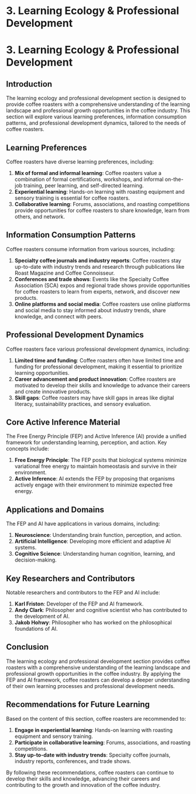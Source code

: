 # 3. Learning Ecology & Professional Development

# 3. Learning Ecology & Professional Development

## Introduction

The learning ecology and professional development section is designed to provide coffee roasters with a comprehensive understanding of the learning landscape and professional growth opportunities in the coffee industry. This section will explore various learning preferences, information consumption patterns, and professional development dynamics, tailored to the needs of coffee roasters.

## Learning Preferences

Coffee roasters have diverse learning preferences, including:

1. **Mix of formal and informal learning**: Coffee roasters value a combination of formal certifications, workshops, and informal on-the-job training, peer learning, and self-directed learning.
2. **Experiential learning**: Hands-on learning with roasting equipment and sensory training is essential for coffee roasters.
3. **Collaborative learning**: Forums, associations, and roasting competitions provide opportunities for coffee roasters to share knowledge, learn from others, and network.

## Information Consumption Patterns

Coffee roasters consume information from various sources, including:

1. **Specialty coffee journals and industry reports**: Coffee roasters stay up-to-date with industry trends and research through publications like Roast Magazine and Coffee Connoisseur.
2. **Conferences and trade shows**: Events like the Specialty Coffee Association (SCA) expos and regional trade shows provide opportunities for coffee roasters to learn from experts, network, and discover new products.
3. **Online platforms and social media**: Coffee roasters use online platforms and social media to stay informed about industry trends, share knowledge, and connect with peers.

## Professional Development Dynamics

Coffee roasters face various professional development dynamics, including:

1. **Limited time and funding**: Coffee roasters often have limited time and funding for professional development, making it essential to prioritize learning opportunities.
2. **Career advancement and product innovation**: Coffee roasters are motivated to develop their skills and knowledge to advance their careers and create innovative products.
3. **Skill gaps**: Coffee roasters may have skill gaps in areas like digital literacy, sustainability practices, and sensory evaluation.

## Core Active Inference Material

The Free Energy Principle (FEP) and Active Inference (AI) provide a unified framework for understanding learning, perception, and action. Key concepts include:

1. **Free Energy Principle**: The FEP posits that biological systems minimize variational free energy to maintain homeostasis and survive in their environment.
2. **Active Inference**: AI extends the FEP by proposing that organisms actively engage with their environment to minimize expected free energy.

## Applications and Domains

The FEP and AI have applications in various domains, including:

1. **Neuroscience**: Understanding brain function, perception, and action.
2. **Artificial Intelligence**: Developing more efficient and adaptive AI systems.
3. **Cognitive Science**: Understanding human cognition, learning, and decision-making.

## Key Researchers and Contributors

Notable researchers and contributors to the FEP and AI include:

1. **Karl Friston**: Developer of the FEP and AI framework.
2. **Andy Clark**: Philosopher and cognitive scientist who has contributed to the development of AI.
3. **Jakob Hohwy**: Philosopher who has worked on the philosophical foundations of AI.

## Conclusion

The learning ecology and professional development section provides coffee roasters with a comprehensive understanding of the learning landscape and professional growth opportunities in the coffee industry. By applying the FEP and AI framework, coffee roasters can develop a deeper understanding of their own learning processes and professional development needs.

## Recommendations for Future Learning

Based on the content of this section, coffee roasters are recommended to:

1. **Engage in experiential learning**: Hands-on learning with roasting equipment and sensory training.
2. **Participate in collaborative learning**: Forums, associations, and roasting competitions.
3. **Stay up-to-date with industry trends**: Specialty coffee journals, industry reports, conferences, and trade shows.

By following these recommendations, coffee roasters can continue to develop their skills and knowledge, advancing their careers and contributing to the growth and innovation of the coffee industry.